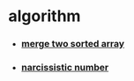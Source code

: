# algorithm

* ### [merge two sorted array](./src/MergeTwoSortedArray.c)
* ### [narcissistic number](./src/narcissisticNumber.c)
